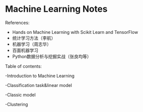 # Machine Learning Notes

References:

- Hands on Machine Learning with Scikit Learn and TensorFlow 
- 统计学习方法（李航）
- 机器学习（周志华）
- 百面机器学习
- Python数据分析与挖掘实战（张良均等）

Table of contents:

-Introduction to Machine Learning

-Classification task&linear model

-Classic model

-Clustering
